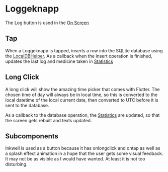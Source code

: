 # Loggeknapp

The Log button is used in the [On Screen](../screens/on_screen.md)

## Tap
When a Loggeknapp is tapped, inserts a row into the SQLite database using the [LocalDBHelper](../db/sqflite_helper.dart). As a callback when the insert operation is finished, updates the last log and medicine taken in [Statistics](../notifiers/statistics.md)

## Long Click
A long click will show the amazing time picker that comes with Flutter. 
The chosen time of day will always be in local time, so this is converted to the local datetime of the local current date, then converted to UTC before it is sent to the database. 

As a callback to the database operation, the [Statistics](../notifiers/statistics.md) are updated, so that the screen gets rebuilt and texts updated.

## Subcomponents
Inkwell is used as a button because it has onlongclick and ontap as well as a splash effect animation in a hope that the user gets some visual feedback. It may not be as visible as I would have wanted. At least it is not too disturbing.